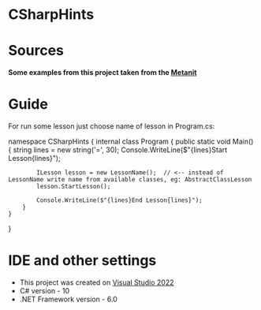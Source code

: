 # CSharpHints

# Sources
**Some examples from this project taken from the [Metanit](https://metanit.com)**

# Guide
For run some lesson just choose name of lesson in Program.cs:

namespace CSharpHints
{
    internal class Program
    {
        public static void Main()
        {
            string lines = new string('=', 30);
            Console.WriteLine($"{lines}Start Lesson{lines}");

            ILesson lesson = new LessonName();  // <-- instead of LessonName write name from available classes, eg: AbstractClassLesson
            lesson.StartLesson();

            Console.WriteLine($"{lines}End Lesson{lines}");
        }
    }
}

# IDE and other settings
* This project was created on [Visual Studio 2022](https://visualstudio.microsoft.com/)
* C# version - 10
* .NET Framework version - 6.0